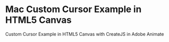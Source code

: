 # Mac Custom Cursor Example in HTML5 Canvas
 Custom Cursor Example in HTML5 Canvas with CreateJS in Adobe Animate
